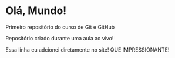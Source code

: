 # Olá, Mundo!
 Primeiro repositório do curso de Git e GitHub

 Repositório criado durante uma aula ao vivo!

Essa linha eu adcionei diretamente  no site! QUE IMPRESSIONANTE!
